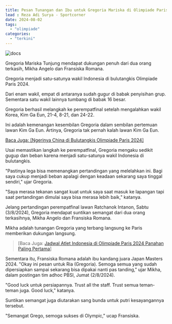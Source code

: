 ```yaml
---
title: Pesan Tunangan dan Ibu untuk Gregoria Mariska di Olimpiade Paris 2024
lead : Reza Adi Surya - Sportcorner
date: 2024-08-02
tags:
  - "olimpiade"
categories:
  - "terkini"
---
```


![docs](/img/gregoria.webp)

Gregoria Mariska Tunjung mendapat dukungan penuh dari dua orang terkasih, Mikha Angelo dan Fransiska Romana.

Gregoria menjadi satu-satunya wakil  Indonesia di bulutangkis Olimpiade Paris 2024.

Dari enam wakil, empat di antaranya sudah gugur di babak penyisihan grup. Sementara satu wakil lainnya tumbang di babak 16 besar.

Gregoria berhasil melangkah ke perempatfinal setelah mengalahkan wakil Korea, Kim Ga Eun, 21-4, 8-21, dan 24-22.

Ini adalah kemenangan kesembilan Gregoria dalam sembilan pertemuan lawan Kim Ga Eun. Artinya, Gregoria tak pernah kalah lawan Kim Ga Eun.

[Baca Juga: [Ngerinya China di Bulutangkis Olimpiade Paris 2024]](https://www.sportcorner.id/read/21241/ngerinya-china-di-bulutangkis-olimpiade-paris-2024)

Usai memastikan langkah ke perempatfinal, Gregoria mengaku sedikit gugup dan beban karena menjadi satu-satunya wakil Indonesia di bulutangkis.

"Pastinya lega bisa memenangkan pertandingan yang melelahkan ini. Bagi saya cukup menjadi beban apalagi dengan keadaan sekarang saya tinggal sendiri," ujar Gregoria.

"Saya merasa tekanan sangat kuat untuk saya saat masuk ke lapangan tapi saat pertandingan dimulai saya bisa merasa lebih baik," katanya.

Jelang pertandingan perempatfinal lawan Ratchanok Intanon, Sabtu (3/8/2024), Gregoria mendapat suntikan semangat dari dua orang terkasihnya, Mikha Angelo dan Fransiska Romana.

Mikha adalah tunangan Gregoria yang terbang langsung ke Paris memberikan dukungan langsung.

> [Baca Juga: [Jadwal Atlet Indonesia di Olimpiade Paris 2024 Panahan Paling Pertama](https://www.sportcorner.id/read/20643/jadwal-atlet-indonesia-di-olimpiade-paris-2024-panahan-paling-pertama)]

Sementara itu, Fransiska Romana adalah ibu kandang juara Japan Masters 2024.
"Okay ini pesan untuk Ria (Gregoria). Semoga semua yang sudah dipersiapkan sampai sekarang bisa dipakai nanti pas tanding," ujar Mikha, dalam postingan tim adhoc PBSI, Jumat (2/8/2024).

"Good luck untuk persiapannya. Trust all the staff. Trust semua teman-teman juga. Good luck," katanya.

Suntikan semangat juga diutarakan sang bunda untuk putri kesayangannya tersebut.

"Semangat Grego, semoga sukses di Olympic," ucap Fransiska.